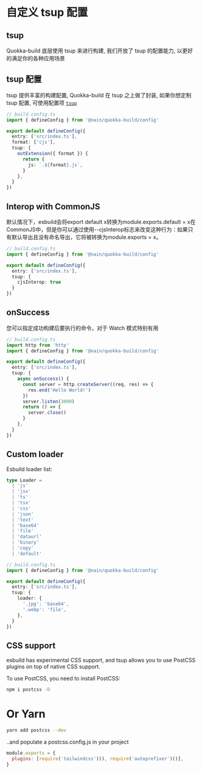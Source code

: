 # 自定义 tsup 配置

## tsup

Quokka-build 底层使用 tsup 来进行构建, 我们开放了 tsup 的配置能力, 以更好的满足你的各种应用场景

## tsup 配置

tsup 提供丰富的构建配置, Quokka-build 在 tsup 之上做了封装, 如果你想定制 tsup 配置, 可使用配置项 [`tsup`](https://tsup.egoist.dev/#interop-with-commonjs)

```ts
// build.config.ts
import { defineConfig } from '@nain/quokka-build/config'

export default defineConfig({
  entry: ['src/index.ts'],
  format: ['cjs'],
  tsup: {
    outExtension({ format }) {
      return {
        js: `.${format}.js`,
      }
    },
  }
})
```

## Interop with CommonJS

默认情况下，esbuild会将export default x转换为module.exports.default = x在CommonJS中，但是你可以通过使用--cjsInterop标志来改变这种行为：如果只有默认导出且没有命名导出，它将被转换为module.exports = x。

```ts
// build.config.ts
import { defineConfig } from '@nain/quokka-build/config'

export default defineConfig({
  entry: ['src/index.ts'],
  tsup: {
    cjsInterop: true
  }
})
```

## onSuccess

您可以指定成功构建后要执行的命令，对于 Watch 模式特别有用

```ts
// build.config.ts
import http from 'http'
import { defineConfig } from '@nain/quokka-build/config'

export default defineConfig({
  entry: ['src/index.ts'],
  tsup: {
    async onSuccess() {
      const server = http.createServer((req, res) => {
        res.end('Hello World!')
      })
      server.listen(3000)
      return () => {
        server.close()
      }
    },
  }
})
```

## Custom loader

Esbuild loader list:

```ts
type Loader =
  | 'js'
  | 'jsx'
  | 'ts'
  | 'tsx'
  | 'css'
  | 'json'
  | 'text'
  | 'base64'
  | 'file'
  | 'dataurl'
  | 'binary'
  | 'copy'
  | 'default'
```

```ts
// build.config.ts
import { defineConfig } from '@nain/quokka-build/config'

export default defineConfig({
  entry: ['src/index.ts'],
  tsup: {
    loader: {
      '.jpg': 'base64',
      '.webp': 'file',
    },
  }
})
```

## CSS support

esbuild has experimental CSS support, and tsup allows you to use PostCSS plugins on top of native CSS support.

To use PostCSS, you need to install PostCSS:

```bash
npm i postcss -D
```

# Or Yarn

```bash
yarn add postcss --dev
```

..and populate a postcss.config.js in your project

```js
module.exports = {
  plugins: [require('tailwindcss')(), require('autoprefixer')()],
}
```
